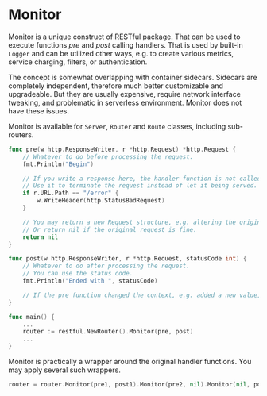 # Monitor

Monitor is a unique construct of RESTful package.
That can be used to execute functions *pre* and *post* calling handlers.
That is used by built-in `Logger` and can be utilized other ways, e.g. to create various metrics, service charging, filters, or authentication.

The concept is somewhat overlapping with container sidecars.
Sidecars are completely independent, therefore much better customizable and upgradeable.
But they are usually expensive, require network interface tweaking, and problematic in serverless environment.
Monitor does not have these issues.

Monitor is available for `Server`, `Router` and `Route` classes, including sub-routers.

```go
func pre(w http.ResponseWriter, r *http.Request) *http.Request {
    // Whatever to do before processing the request.
    fmt.Println("Begin")

    // If you write a response here, the handler function is not called.
    // Use it to terminate the request instead of let it being served.
    if r.URL.Path == "/error" {
        w.WriteHeader(http.StatusBadRequest)
    }

    // You may return a new Request structure, e.g. altering the original context.
    // Or return nil if the original request is fine.
    return nil
}

func post(w http.ResponseWriter, r *http.Request, statusCode int) {
    // Whatever to do after processing the request.
    // You can use the status code.
    fmt.Println("Ended with ", statusCode)

    // If the pre function changed the context, e.g. added a new value, then r.Context() contains that change.
}

func main() {
    ...
    router := restful.NewRouter().Monitor(pre, post)
    ...
}
```

Monitor is practically a wrapper around the original handler functions.
You may apply several such wrappers.

```go
router = router.Monitor(pre1, post1).Monitor(pre2, nil).Monitor(nil, post3)
```
